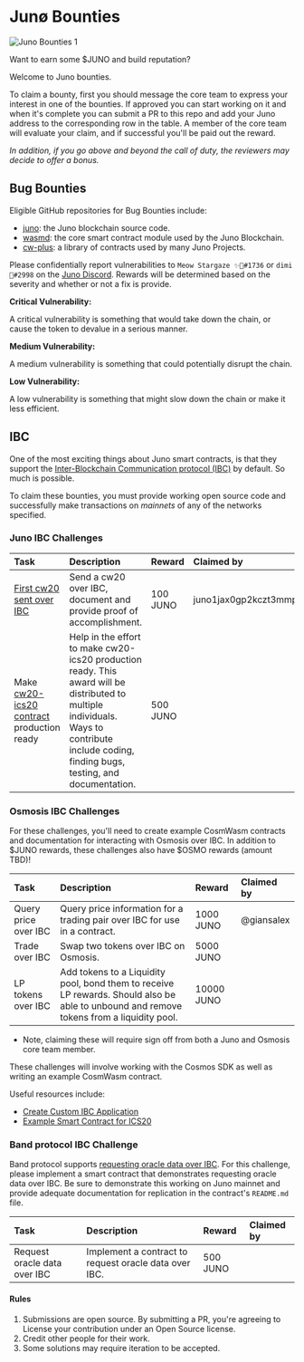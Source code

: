 # Junø Bounties

![Juno Bounties 1](https://user-images.githubusercontent.com/79812965/142215575-14f73bb6-cb9c-492c-92e5-47dde2d31133.png)

Want to earn some $JUNO and build reputation?

Welcome to Juno bounties.

To claim a bounty, first you should message the core team to express your interest in one of the bounties. If approved you can start working on it and when it's complete you can submit a PR to this repo and add your Juno address to the corresponding row in the table. A member of the core team will evaluate your claim, and if successful you'll be paid out the reward.

_In addition, if you go above and beyond the call of duty, the reviewers may decide to offer a bonus._

## Bug Bounties

Eligible GitHub repositories for Bug Bounties include:

- [juno](https://github.com/CosmosContracts/juno): the Juno blockchain source code.
- [wasmd](https://github.com/cosmwasm/wasmd): the core smart contract module used by the Juno Blockchain.
- [cw-plus](https://github.com/cosmwasm/cw-plus): a library of contracts used by many Juno Projects.

Please confidentially report vulnerabilities to `Meow Stargaze ✨🔭#1736` or `dimi 🦙#2998` on the [Juno Discord](https://discord.gg/QcWPfK4gJ2). Rewards will be determined based on the severity and whether or not a fix is provide.

**Critical Vulnerability:**

A critical vulnerability is something that would take down the chain, or cause the token to devalue in a serious manner.

**Medium Vulnerability:**

A medium vulnerability is something that could potentially disrupt the chain.

**Low Vulnerability:**

A low vulnerability is something that might slow down the chain or make it less efficient.

## IBC

One of the most exciting things about Juno smart contracts, is that they support the [Inter-Blockchain Communication protocol (IBC)](https://ibcprotocol.org/) by default. So much is possible.

To claim these bounties, you must provide working open source code and successfully make transactions on _mainnets_ of any of the networks specified.

### Juno IBC Challenges

| Task                     | Description                                                                                   | Reward   | Claimed by                                  |
| :----------------------- | :-------------------------------------------------------------------------------------------- | :------- | :------------------------------------------ |
| [First cw20 sent over IBC](https://github.com/CosmosContracts/bounties/pull/8) | Send a cw20 over IBC, document and provide proof of accomplishment. | 100 JUNO | juno1jax0gp2kczt3mmp68xt967z92yjnmrdm6ujrew |
| Make [cw20-ics20 contract](https://github.com/CosmWasm/cw-plus/tree/main/contracts/cw20-ics20) production ready | Help in the effort to make cw20-ics20 production ready. This award will be distributed to multiple individuals. Ways to contribute include coding, finding bugs, testing, and documentation. | 500 JUNO |            |

### Osmosis IBC Challenges

For these challenges, you'll need to create example CosmWasm contracts and documentation for interacting with Osmosis over IBC. In addition to $JUNO rewards, these challenges also have $OSMO rewards (amount TBD)!

| Task                 | Description                                                                                                                              | Reward     | Claimed by |
| :------------------- | :--------------------------------------------------------------------------------------------------------------------------------------- | :--------- | :--------- |
| Query price over IBC | Query price information for a trading pair over IBC for use in a contract.                                                               | 1000 JUNO  |  @giansalex |
| Trade over IBC       | Swap two tokens over IBC on Osmosis.                                                                                                     | 5000 JUNO  |            |
| LP tokens over IBC   | Add tokens to a Liquidity pool, bond them to receive LP rewards. Should also be able to unbound and remove tokens from a liquidity pool. | 10000 JUNO |            |

- Note, claiming these will require sign off from both a Juno and Osmosis core team member.

These challenges will involve working with the Cosmos SDK as well as writing an example CosmWasm contract.

Useful resources include:

- [Create Custom IBC Application](https://docs.cosmos.network/master/ibc/custom.html)
- [Example Smart Contract for ICS20](https://github.com/CosmWasm/cw-plus/tree/main/contracts/cw20-ics20)

### Band protocol IBC Challenge

Band protocol supports [requesting oracle data over IBC](https://docs.bandchain.org/whitepaper/cosmos-ibc.html). For this challenge, please implement a smart contract that demonstrates requesting oracle data over IBC. Be sure to demonstrate this working on Juno mainnet and provide adequate documentation for replication in the contract's `README.md` file.

| Task                         | Description                                           | Reward   | Claimed by |
| :--------------------------- | :---------------------------------------------------- | :------- | :--------- |
| Request oracle data over IBC | Implement a contract to request oracle data over IBC. | 500 JUNO |            |

#### Rules

1. Submissions are open source. By submitting a PR, you're agreeing to License your contribution under an Open Source license.
2. Credit other people for their work.
3. Some solutions may require iteration to be accepted.
